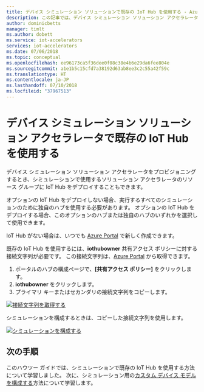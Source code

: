 ```yaml
---
title: デバイス シミュレーション ソリューションで既存の IoT Hub を使用する - Azure | Microsoft Docs
description: この記事では、デバイス シミュレーション ソリューション アクセラレータを構成して既存の IoT Hub を使用する方法について説明します。
author: dominicbetts
manager: timlt
ms.author: dobett
ms.service: iot-accelerators
services: iot-accelerators
ms.date: 07/06/2018
ms.topic: conceptual
ms.openlocfilehash: ee96173ca5f36dee0f08c38e4b6e29da6fee804e
ms.sourcegitcommit: a1e1b5c15cfd7a38192d63ab8ee3c2c55a42f59c
ms.translationtype: HT
ms.contentlocale: ja-JP
ms.lasthandoff: 07/10/2018
ms.locfileid: "37967513"
---
```

# <a name="use-an-existing-iot-hub-with-the-device-simulation-solution-accelerator"></a>デバイス シミュレーション ソリューション アクセラレータで既存の IoT Hub を使用する

デバイス シミュレーション ソリューション アクセラレータをプロビジョニングするとき、シミュレーションで使用するソリューション アクセラレータのリソース グループに IoT Hub をデプロイすることもできます。

オプションの IoT Hub をデプロイしない場合、実行するすべてのシミュレーションのために独自のハブを使用する必要があります。 オプションの IoT Hub をデプロイする場合、このオプションのハブまたは独自のハブのいずれかを選択して使用できます。

IoT Hub がない場合は、いつでも [Azure Portal](https://portal.azure.com) で新しく作成できます。

既存の IoT Hub を使用するには、**iothubowner** 共有アクセス ポリシーに対する接続文字列が必要です。 この接続文字列は、[Azure Portal](https://portal.azure.com) から取得できます。

1. ポータルのハブの構成ページで、**[共有アクセス ポリシー]** をクリックします。
1. **iothubowner** をクリックします。
1. プライマリ キーまたはセカンダリの接続文字列をコピーします。

[![接続文字列を取得する](./media/iot-accelerators-device-simulation-choose-hub/connectionstring-inline.png)](./media/iot-accelerators-device-simulation-choose-hub/connectionstring-expanded.png#lightbox)

シミュレーションを構成するときは、コピーした接続文字列を使用します。

[![シミュレーションを構成する](./media/iot-accelerators-device-simulation-choose-hub/configuresimulation-inline.png)](./media/iot-accelerators-device-simulation-choose-hub/configuresimulation-expanded.png#lightbox)

## <a name="next-steps"></a>次の手順

このハウツー ガイドでは、シミュレーションで既存の IoT Hub を使用する方法について学習しました。 次に、シミュレーション用の[カスタム デバイス モデルを構成する](iot-accelerators-device-simulation-custom-model.md)方法について学習します。
